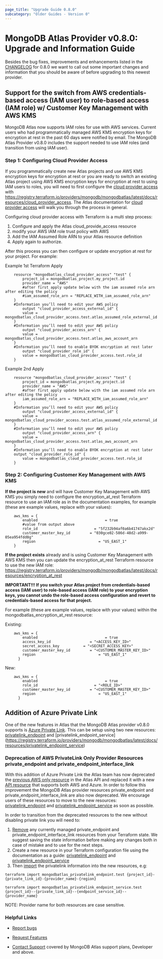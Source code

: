 ```yaml
---
page_title: "Upgrade Guide 0.8.0"
subcategory: "Older Guides - Version 0"      
---
```


# MongoDB Atlas Provider v0.8.0: Upgrade and Information Guide

Besides the bug fixes, improvements and enhancements listed in the [CHANGELOG](https://github.com/mongodb/terraform-provider-mongodbatlas/blob/master/CHANGELOG.md) for 0.8.0 we want to call out some important changes and information that you should be aware of before upgrading to this newest provider.

## Support for the switch from AWS credentials-based access (IAM user) to role-based access (IAM role) w/ Customer Key Management with AWS KMS

MongoDB Atlas now supports IAM roles for use with AWS services.   Current users who had programmatically managed AWS KMS encryption keys for encryption at rest in the past 60 days were notified by email.  The MongoDB Atlas Provider v0.8.0 includes the support needed to use IAM roles (and transition from using IAM user).

### Step 1: Configuring Cloud Provider Access

If you programmatically create new Atlas projects and use AWS KMS encryption keys for encryption at rest or you are ready to switch an existing Atlas project using AWS KMS encryption keys for encryption at rest to using IAM users to roles, you will need to first configure the [cloud provider access](https://docs.atlas.mongodb.com/security/set-up-unified-aws-access) with https://registry.terraform.io/providers/mongodb/mongodbatlas/latest/docs/resources/cloud_provider_access.  The Atlas documentation for [cloud provider access](https://docs.atlas.mongodb.com/security/set-up-unified-aws-access) will walk you through the process in general.  

Configuring cloud provider access with Terraform is a multi step process:

1) Configure and apply the Atlas cloud_provide_access resource
2) modify your AWS IAM role trust policy with AWS
3) Add the IAM Assumed Role ARN to your Atlas resource definition
4) Apply again to authorize.

After this process you can then configure or update encryption at rest for your project.  For example:

Example 1st Terraform Apply

```hcl
    resource "mongodbatlas_cloud_provider_access" "test" {
        project_id = mongodbatlas_project.my_project.id
        provider_name = "AWS"
        #after first apply update below with the iam assumed role arn after editing the policy
        #iam_assumed_role_arn = "REPLACE_WITH_iam_assumed_role_arn"
    }
    #Information you’ll need to edit your AWS policy 
        output "cloud_provider_access_external_id" {
        value = mongodbatlas_cloud_provider_access.test.atlas_assumed_role_external_id
    }
    #Information you’ll need to edit your AWS policy 
        output "cloud_provider_access_arn" {
        value = mongodbatlas_cloud_provider_access.test.atlas_aws_account_arn
    }
    #Information you’ll need to enable BYOK encryption at rest later        
        output "cloud_provider_role_id" {
        value = mongodbatlas_cloud_provider_access.test.role_id
    }
```

Example 2nd Apply

```hcl
    resource "mongodbatlas_cloud_provider_access" "test" {
        project_id = mongodbatlas_project.my_project.id
        provider_name = "AWS"
        #after first apply update below with the iam assumed role arn after editing the policy
        iam_assumed_role_arn = "REPLACE_WITH_iam_assumed_role_arn"
    }
    #Information you’ll need to edit your AWS policy 
        output "cloud_provider_access_external_id" {
        value = mongodbatlas_cloud_provider_access.test.atlas_assumed_role_external_id
    }
    #Information you’ll need to edit your AWS policy 
        output "cloud_provider_access_arn" {
        value = mongodbatlas_cloud_provider_access.test.atlas_aws_account_arn
    }
    #Information you’ll need to enable BYOK encryption at rest later        
    output "cloud_provider_role_id" {
        value = mongodbatlas_cloud_provider_access.test.role_id
    }
```

### Step 2: Configuring Customer Key Management with AWS KMS

**If the project is new** and will have Customer Key Management with AWS KMS you simply need to configure the encryption_at_rest Terraform resource to use an IAM role as in the documentation examples, for example (these are example values, replace with your values):

```hcl
    aws_kms = {
        enabled                               = true
        #value from output above
        role_id                          = "5f232b94af0a6b41747akx2d"
        customer_master_key_id         = "030gce02-586d-48d2-a999-05ea954fdd0g"
        region                             = "US_EAST_1"
    }
```

**If the project exists** already and is using Customer Key Management with AWS KMS then you can update the encryption_at_rest Terraform resource to use the new IAM role: https://registry.terraform.io/providers/mongodb/mongodbatlas/latest/docs/resources/encryption_at_rest

**IMPORTANT!!!  If you switch your Atlas project from credentials-based access (IAM user) to role-based access (IAM role) to your encryption keys, you cannot undo the role-based access configuration and revert to credentials-based access for that project.**

For example (these are example values, replace with your values) within the mongodbatlas_encryption_at_rest resource:

Existing:

```hcl
    aws_kms = {
        enabled                               = true
        access_key_id                  = "<ACCESS_KEY_ID>"
        secret_access_key           = "<SECRET_ACCESS_KEY>"
        customer_master_key_id         = "<CUSTOMER_MASTER_KEY_ID>"
        region                             = "US_EAST_1"
      }
```

New:

```hcl
    aws_kms = {
        enabled                               = true
        role_id                          = "<ROLE_ID>"
        customer_master_key_id         = "<CUSTOMER_MASTER_KEY_ID>"
        region                             = "US_EAST_1"
      }
```

## Addition of Azure Private Link

One of the new features in Atlas that the MongoDB Atlas provider v0.8.0 supports is [Azure Private Link](https://docs.atlas.mongodb.com/security-private-endpoint).
This can be setup using two new resources: [privatelink_endpoint](https://registry.terraform.io/providers/mongodb/mongodbatlas/latest/docs/resources/privatelink_endpoint) and [privatelink_endpoint_service]
(https://registry.terraform.io/providers/mongodb/mongodbatlas/latest/docs/resources/privatelink_endpoint_service)

### Deprecation of AWS PrivateLink Only Provider Resources private_endpoint and private_endpoint_interface_link

With this addition of Azure Private Link the Atlas team has now deprecated the [previous AWS only resource](https://docs.atlas.mongodb.com/reference/api/private-endpoint-create-one-private-endpoint-connection) in the Atlas API and replaced it with a new [API resource](https://docs.atlas.mongodb.com/reference/api/private-endpoints-endpoint-create-one) that supports both AWS and Azure.  In order to follow this improvement the MongoDB Atlas provider resources private_endpoint and private_endpoint_interface_link are also now deprecated.  We encourage users of these resources to move to the new resources: [privatelink_endpoint](https://registry.terraform.io/providers/mongodb/mongodbatlas/latest/docs/resources/privatelink_endpoint) and [privatelink_endpoint_service](https://registry.terraform.io/providers/mongodb/mongodbatlas/latest/docs/resources/privatelink_endpoint_service) as soon as possible.

In order to transition from the deprecated resources to the new without disabling private link you will need to:

1) [Remove](https://www.terraform.io/docs/commands/state/rm.html) any currently managed private_endpoint and private_endpoint_interface_link resources from your Terraform state.  We suggest saving the state information before making any changes both in case of mistake and to use for the next steps.
2) Create a new resource in your Terraform configuration file using the documentation as a guide: [privatelink_endpoint](https://registry.terraform.io/providers/mongodb/mongodbatlas/latest/docs/resources/privatelink_endpoint) and [privatelink_endpoint_service](https://registry.terraform.io/providers/mongodb/mongodbatlas/latest/docs/resources/privatelink_endpoint_service)
3) Then [import](https://www.terraform.io/docs/commands/import.html) the privatelink information into the new resources, e.g:

```hcl
terraform import mongodbatlas_privatelink_endpoint.test {project_id}-{private_link_id}-{provider_name}-{region}

terraform import mongodbatlas_privatelink_endpoint_service.test {project_id}--{private_link_id}--{endpoint_service_id}--{provider_name}
```

NOTE: Provider name for both resources are case sensitive.

### Helpful Links

* [Report bugs](https://github.com/mongodb/terraform-provider-mongodbatlas/issues)

* [Request Features](https://feedback.mongodb.com/forums/924145-atlas?category_id=370723)

* [Contact Support](https://docs.atlas.mongodb.com/support/) covered by MongoDB Atlas support plans, Developer and above.
